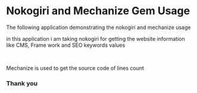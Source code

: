 <h1> Nokogiri and Mechanize Gem Usage </h1>
	<p> The following application demonstrating the nokogiri and mechanize usage </p>
	<p> in this application i am taking nokogiri for getting the website information like CMS, Frame work and SEO keywords values </p> <br />
	<p> Mechanize is used to get the source code of lines count </p>

<h3> Thank you </h3>
